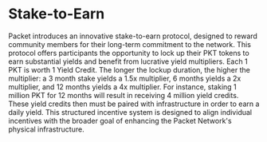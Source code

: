# Stake-to-Earn
Packet introduces an innovative stake-to-earn protocol, designed to reward community members for their long-term commitment to the network. This protocol offers participants the opportunity to lock up their PKT tokens to earn substantial yields and benefit from lucrative yield multipliers. Each 1 PKT is worth 1 Yield Credit. The longer the lockup duration, the higher the multiplier: a 3 month stake yields a 1.5x multiplier, 6 months yields a 2x multiplier, and 12 months yields a 4x multiplier. For instance, staking 1 million PKT for 12 months will result in receiving 4 million yield credits. These yield credits then must be paired with infrastructure in order to earn a daily yield. This structured incentive system is designed to align individual incentives with the broader goal of enhancing the Packet Network's physical infrastructure.
